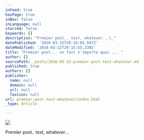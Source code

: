 ```yaml
---
inFeed: true
hasPage: true
inNav: false
inLanguage: null
starred: false
keywords: []
description: "Premier post.. test, whatever...\_"
datePublished: '2016-03-22T20:16:04.597Z'
dateModified: '2016-03-22T20:15:55.230Z'
title: "Premier post... on fait n'importe quoi ... "
author: []
sourcePath: _posts/2016-03-22-premier-post-test-whatever.md
published: true
authors: []
publisher:
  name: null
  domain: null
  url: null
  favicon: null
url: premier-post-test-whatever/index.html
_type: Article

---
```

![](https://the-grid-user-content.s3-us-west-2.amazonaws.com/1b5ba0c8-26be-4a24-9c79-48ecf2a9cbba.jpg)

Premier post.. test, whatever...